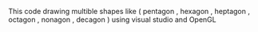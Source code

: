 This code drawing multible shapes like ( pentagon , hexagon , heptagon , octagon , nonagon , decagon ) using visual studio and OpenGL

